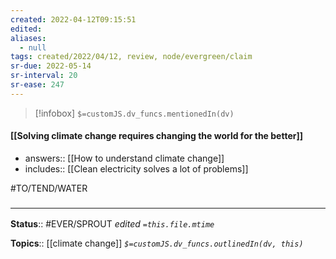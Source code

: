 ```yaml
---
created: 2022-04-12T09:15:51 
edited: 
aliases:
  - null
tags: created/2022/04/12, review, node/evergreen/claim
sr-due: 2022-05-14
sr-interval: 20
sr-ease: 247
---
```

> [!infobox]
`$=customJS.dv_funcs.mentionedIn(dv)`

#### [[Solving climate change requires changing the world for the better]]

- answers:: [[How to understand climate change]]
- includes:: [[Clean electricity solves a lot of problems]]

#TO/TEND/WATER 
### <hr class="footnote"/>

**Status**:: #EVER/SPROUT
*edited `=this.file.mtime`*

**Topics**:: [[climate change]]
*`$=customJS.dv_funcs.outlinedIn(dv, this)`*
